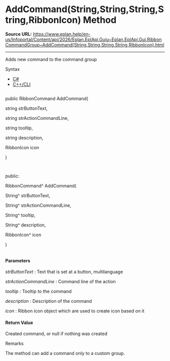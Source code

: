 # AddCommand(String,String,String,String,RibbonIcon) Method

**Source URL:** https://www.eplan.help/en-us/Infoportal/Content/api/2026/Eplan.EplApi.Guiu~Eplan.EplApi.Gui.RibbonCommandGroup~AddCommand(String,String,String,String,RibbonIcon).html

---

Adds new command to the command group

Syntax

- [C#](#i-syntax-CS)
- [C++/CLI](#i-syntax-CPP2005)

```
```
public RibbonCommand AddCommand( 

   string strButtonText,

   string strActionCommandLine,

   string tooltip,

   string description,

   RibbonIcon icon

)
```
```

```
```
public:

RibbonCommand^ AddCommand( 

   String^ strButtonText,

   String^ strActionCommandLine,

   String^ tooltip,

   String^ description,

   RibbonIcon^ icon

)
```
```

#### Parameters

*strButtonText*
:   Text that is set at a button, multilanguage

*strActionCommandLine*
:   Command line of the action

*tooltip*
:   Tooltip to the command

*description*
:   Description of the command

*icon*
:   Ribbon icon object which are used to create icon based on it

#### Return Value

Created command, or null if nothing was created

Remarks

The method can add a command only to a custom group.
